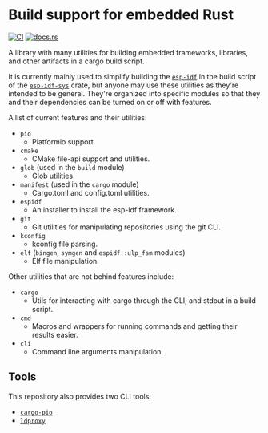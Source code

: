 # Build support for embedded Rust

[![CI](https://github.com/esp-rs/embuild/actions/workflows/ci.yml/badge.svg)](https://github.com/esp-rs/embuild/actions/workflows/ci.yml)
[![docs.rs](https://img.shields.io/docsrs/embuild)](https://docs.rs/embuild/latest/embuild/)

A library with many utilities for building embedded frameworks, libraries, and other
artifacts in a cargo build script.

It is currently mainly used to simplify building the
[`esp-idf`](https://github.com/espressif/esp-idf) in the build script of the
[`esp-idf-sys`](https://github.com/esp-rs/esp-idf-sys) crate, but anyone may use these
utilities as they're intended to be general. They're organized into specific modules so
that they and their dependencies can be turned on or off with features.

A list of current features and their utilities:
- `pio`
    - Platformio support.
- `cmake`
    - CMake file-api support and utilities.
- `glob` (used in the `build` module)
    - Glob utilities.
- `manifest` (used in the `cargo` module)
    - Cargo.toml and config.toml utilities.
- `espidf`
    - An installer to install the esp-idf framework.
- `git`
    - Git utilities for manipulating repositories using the git CLI.
- `kconfig`
    - kconfig file parsing.
- `elf` (`bingen`, `symgen` and `espidf::ulp_fsm` modules)
    - Elf file manipulation.

Other utilities that are not behind features include:
- `cargo`
    - Utils for interacting with cargo through the CLI, and stdout in a build script.
- `cmd`
    - Macros and wrappers for running commands and getting their results easier.
- `cli`
    - Command line arguments manipulation.

## Tools

This repository also provides two CLI tools:

- [`cargo-pio`](cargo-pio)
- [`ldproxy`](ldproxy)
